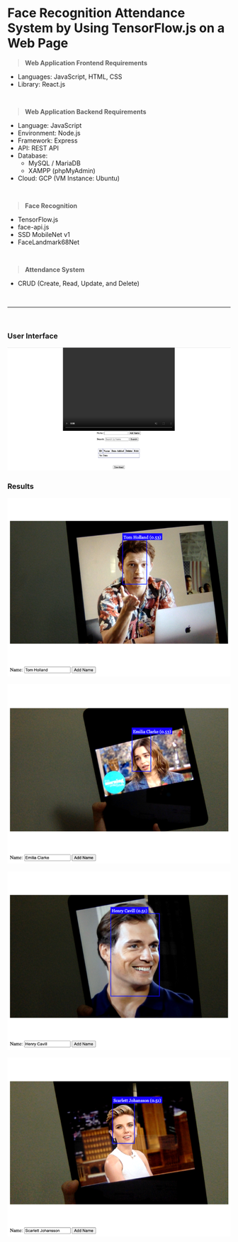# Face Recognition Attendance System by Using TensorFlow.js on a Web Page

> __Web Application Frontend Requirements__

* Languages: JavaScript, HTML, CSS
* Library: React.js

<br>

> __Web Application Backend Requirements__

* Language: JavaScript
* Environment: Node.js
* Framework: Express
* API: REST API
* Database: 
    * MySQL / MariaDB
    * XAMPP (phpMyAdmin)
* Cloud: GCP (VM Instance: Ubuntu)

<br>

> __Face Recognition__

* TensorFlow.js
* face-api.js
* SSD MobileNet v1
* FaceLandmark68Net

<br>

> __Attendance System__

* CRUD (Create, Read, Update, and Delete)

<br>

___

<br>

### __User Interface__
![User Interface](/Resources/Picture1.png "User Interface")

### __Results__
![User Interface](/Resources/Picture2.png "User Interface")

![User Interface](/Resources/Picture3.png "User Interface")

![User Interface](/Resources/Picture4.png "User Interface")

![User Interface](/Resources/Picture5.png "User Interface")
